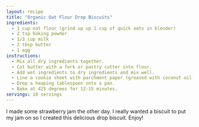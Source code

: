 ```yaml
---
layout: recipe
title: "Organic Oat Flour Drop Biscuits"
ingredients:
  - 1 cup oat flour (grind up up 1 cup of quick oats in blender)
  - 2 tsp baking powder
  - 1/3 cup milk
  - 2 tbsp butter
  - 1 egg
instructions:
  - Mix all dry ingredients together.
  - Cut butter with a fork or pastry cutter into flour.
  - Add wet ingredients to dry ingredients and mix well.
  - Line a cookie sheet with parchment paper (greased with coconut oil).
  - Drop a heaping tablespoon onto a pan.
  - Bake at 425 degrees for 12-15 minutes.
servings: 10 servings
---
```


I made some strawberry jam the other day. I really wanted a biscuit to put my jam on so I created this delicious drop biscuit. Enjoy!

